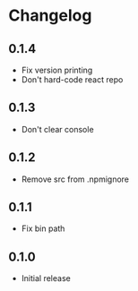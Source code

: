 # Changelog

## 0.1.4

- Fix version printing
- Don't hard-code react repo

## 0.1.3

- Don't clear console

## 0.1.2

- Remove src from .npmignore

## 0.1.1

- Fix bin path

## 0.1.0

- Initial release
